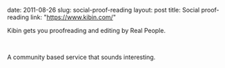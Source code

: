 date: 2011-08-26
slug: social-proof-reading
layout: post
title: Social proof-reading
link: "https://www.kibin.com/"


<p>Kibin gets you proofreading and editing by Real People.</p><br/><p>A community based service that sounds interesting.</p>
